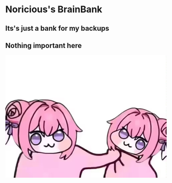 # Noricious's BrainBank
## Its's just a bank for my backups
## Nothing important here

![doro](https://raw.githubusercontent.com/noricious/noricious.github.io/main/doro.jpg)
